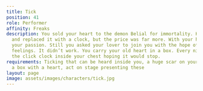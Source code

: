 ```yaml
---
title: Tick
position: 41
role: Performer
affinity: Freaks
description: You sold your heart to the demon Belial for immortality. He tore it out
  and replaced it with a clock, but the price was far more. With your heart you lost
  your passion. Still you asked your lover to join you with the hope of reviving your
  feelings. It didn’t work. You carry your old heart in a box. Every night you count
  the click clock inside your chest hoping it would stop.
requirements: Ticking that can be heard inside you, a huge scar on your chest and
  a box with a heart, act on stage presenting these
layout: page
image: assets/images/characters/tick.jpg
---
```



